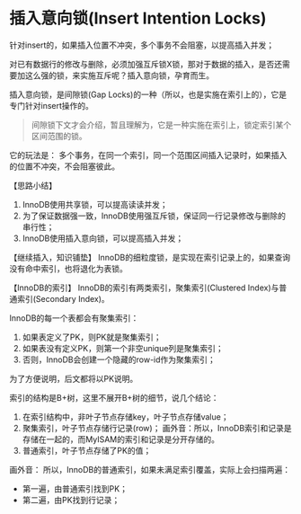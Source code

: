 # 插入意向锁(Insert Intention Locks)

针对insert的，如果插入位置不冲突，多个事务不会阻塞，以提高插入并发；

对已有数据行的修改与删除，必须加强互斥锁X锁，那对于数据的插入，是否还需要加这么强的锁，来实施互斥呢？插入意向锁，孕育而生。

插入意向锁，是间隙锁(Gap Locks)的一种（所以，也是实施在索引上的），它是专门针对insert操作的。

> 间隙锁下文才会介绍，暂且理解为，它是一种实施在索引上，锁定索引某个区间范围的锁。

它的玩法是：
多个事务，在同一个索引，同一个范围区间插入记录时，如果插入的位置不冲突，不会阻塞彼此。

【思路小结】

1. InnoDB使用共享锁，可以提高读读并发；
2. 为了保证数据强一致，InnoDB使用强互斥锁，保证同一行记录修改与删除的串行性；
3. InnoDB使用插入意向锁，可以提高插入并发；

【继续插入，知识铺垫】 InnoDB的细粒度锁，是实现在索引记录上的，如果查询没有命中索引，也将退化为表锁。

【InnoDB的索引】 InnoDB的索引有两类索引，聚集索引(Clustered Index)与普通索引(Secondary Index)。

InnoDB的每一个表都会有聚集索引：

1. 如果表定义了PK，则PK就是聚集索引；
2. 如果表没有定义PK，则第一个非空unique列是聚集索引；
3. 否则，InnoDB会创建一个隐藏的row-id作为聚集索引；

为了方便说明，后文都将以PK说明。

索引的结构是B+树，这里不展开B+树的细节，说几个结论：

1. 在索引结构中，非叶子节点存储key，叶子节点存储value；
2. 聚集索引，叶子节点存储行记录(row)；
   画外音：所以，InnoDB索引和记录是存储在一起的，而MyISAM的索引和记录是分开存储的。
3. 普通索引，叶子节点存储了PK的值；

画外音：
所以，InnoDB的普通索引，如果未满足索引覆盖，实际上会扫描两遍：

- 第一遍，由普通索引找到PK；
- 第二遍，由PK找到行记录；

